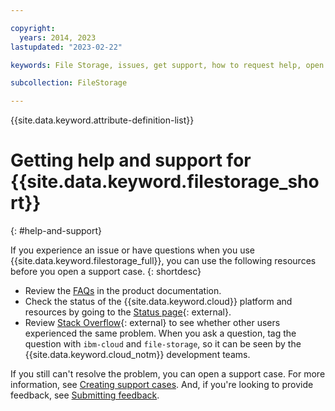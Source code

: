 ```yaml
---

copyright:
  years: 2014, 2023
lastupdated: "2023-02-22"

keywords: File Storage, issues, get support, how to request help, open a case, open a ticket

subcollection: FileStorage

---
```

{{site.data.keyword.attribute-definition-list}}

# Getting help and support for {{site.data.keyword.filestorage_short}}
{: #help-and-support}

If you experience an issue or have questions when you use {{site.data.keyword.filestorage_full}}, you can use the following resources before you open a support case.
{: shortdesc}

* Review the [FAQs](/docs/FileStorage?topic=FileStorage-file-storage-faqs) in the product documentation.
* Check the status of the {{site.data.keyword.cloud}} platform and resources by going to the [Status page](/status){: external}.
* Review [Stack Overflow](https://stackoverflow.com/questions/tagged/ibm-cloud){: external} to see whether other users experienced the same problem. When you ask a question, tag the question with `ibm-cloud` and `file-storage`, so it can be seen by the {{site.data.keyword.cloud_notm}} development teams.

If you still can't resolve the problem, you can open a support case. For more information, see [Creating support cases](/docs/get-support?topic=get-support-open-case). And, if you're looking to provide feedback, see [Submitting feedback](/docs/overview?topic=overview-feedback).
